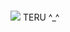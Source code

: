 ### 
![](https://media.discordapp.net/attachments/1036605748794363924/1201461637958336523/GWBoSi9YF5cP5xueufjLpMT11tD47g5BjTvvvsubxfiYLmO2jPCZIduTUCDoagANKbsZATpjiMlWsNE3i4Mzf8DB5nEtll1IyQAAAAASUVORK5CYII.png?ex=65c9e758&is=65b77258&hm=05084654f1efd6e8eb57ef64213a7297ce7dd5c553ab108f63f57ce33ae77eb4&=&format=webp&quality=lossless&width=507&height=285)
TERU ^_^


<!--
**deathdelivery/deathdelivery** is a ✨ _special_ ✨ repository because its `README.md` (this file) appears on your GitHub profile.

Here are some ideas to get you started:

- 🔭 I’m currently working on ...
- 🌱 I’m currently learning ...
- 👯 I’m looking to collaborate on ...
- 🤔 I’m looking for help with ...
- 💬 Ask me about ...
- 📫 How to reach me: ...
- 😄 Pronouns: ...
- ⚡ Fun fact: ...
-->
